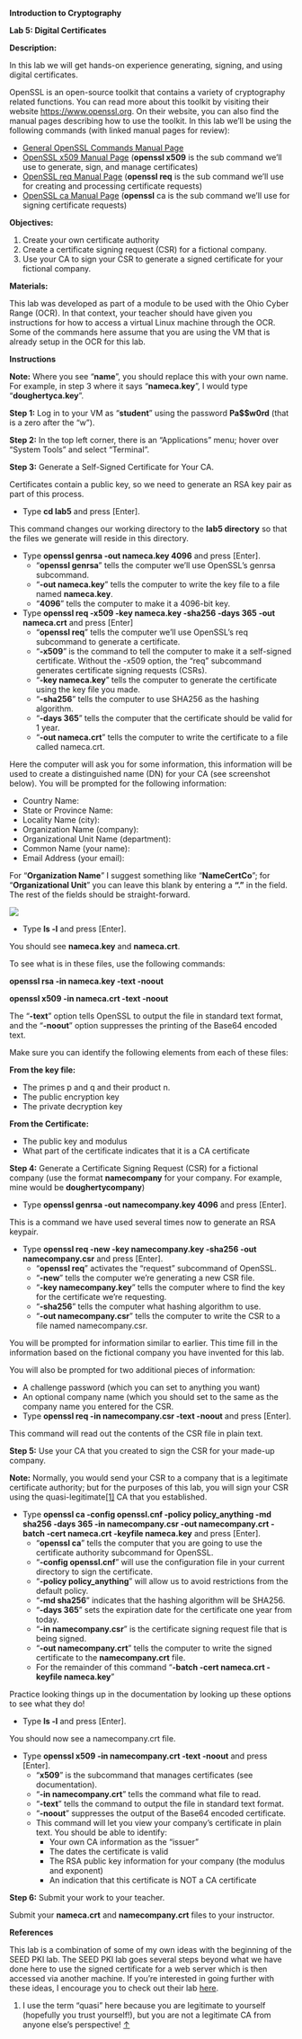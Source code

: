 

**Introduction to Cryptography**

**Lab 5: Digital Certificates**

**Description:**

In this lab we will get hands-on experience generating, signing, and using digital certificates.

OpenSSL is an open-source toolkit that contains a variety of cryptography related functions. You can read more about this toolkit by visiting their website <https://www.openssl.org>. On their website, you can also find the manual pages describing how to use the toolkit. In this lab we’ll be using the following commands (with linked manual pages for review):

* [General OpenSSL Commands Manual Page](https://www.openssl.org/docs/man1.0.2/man1/)
* [OpenSSL x509 Manual Page](https://www.openssl.org/docs/man1.0.2/man1/x509.html) (**openssl x509** is the sub command we’ll use to generate, sign, and manage certificates)
* [OpenSSL req Manual Page](https://www.openssl.org/docs/man1.0.2/man1/openssl-req.html) (**openssl req** is the sub command we’ll use for creating and processing certificate requests)
* [OpenSSL ca Manual Page](https://www.openssl.org/docs/man1.0.2/man1/ca.html) (**openssl** ca is the sub command we’ll use for signing certificate requests)

**Objectives:**

1. Create your own certificate authority
2. Create a certificate signing request (CSR) for a fictional company.
3. Use your CA to sign your CSR to generate a signed certificate for your fictional company.

**Materials:**

This lab was developed as part of a module to be used with the Ohio Cyber Range (OCR). In that context, your teacher should have given you instructions for how to access a virtual Linux machine through the OCR. Some of the commands here assume that you are using the VM that is already setup in the OCR for this lab.

**Instructions**

**Note:** Where you see “**name**”, you should replace this with your own name. For example, in step 3 where it says “**nameca.key**”, I would type “**doughertyca.key**”.

**Step 1:** Log in to your VM as “**student**” using the password **Pa$$w0rd** (that is a zero after the “w”).

**Step 2:** In the top left corner, there is an “Applications” menu; hover over “System Tools” and select “Terminal”.

**Step 3:** Generate a Self-Signed Certificate for Your CA.

Certificates contain a public key, so we need to generate an RSA key pair as part of this process.

* Type **cd lab5** and press [Enter].

This command changes our working directory to the **lab5 directory** so that the files we generate will reside in this directory.

* Type **openssl genrsa -out nameca.key 4096** and press [Enter].
  + “**openssl genrsa**” tells the computer we’ll use OpenSSL’s genrsa subcommand.
  + “**-out nameca.key**” tells the computer to write the key file to a file named **nameca.key**.
  + “**4096**” tells the computer to make it a 4096-bit key.
* Type **openssl req -x509 -key nameca.key -sha256 -days 365 -out nameca.crt** and press [Enter]
  + “**openssl req**” tells the computer we’ll use OpenSSL’s req subcommand to generate a certificate.
  + “**-x509**” is the command to tell the computer to make it a self-signed certificate. Without the -x509 option, the “req” subcommand generates certificate signing requests (CSRs).
  + “**-key nameca.key**” tells the computer to generate the certificate using the key file you made.
  + “**-sha256**” tells the computer to use SHA256 as the hashing algorithm.
  + “**-days 365**” tells the computer that the certificate should be valid for 1 year.
  + “**-out nameca.crt**” tells the computer to write the certificate to a file called nameca.crt.

Here the computer will ask you for some information, this information will be used to create a distinguished name (DN) for your CA (see screenshot below). You will be prompted for the following information:

* Country Name:
* State or Province Name:
* Locality Name (city):
* Organization Name (company):
* Organizational Unit Name (department):
* Common Name (your name):
* Email Address (your email):

For “**Organization Name**” I suggest something like “**NameCertCo**”; for “**Organizational Unit**” you can leave this blank by entering a **“.”** in the field. The rest of the fields should be straight-forward.

![](data:image/png;base64...)

* Type **ls -l** and press [Enter].

You should see **nameca.key** and **nameca.crt**.

To see what is in these files, use the following commands:

**openssl rsa -in nameca.key -text -noout**

**openssl x509 -in nameca.crt -text -noout**

The “**-text**” option tells OpenSSL to output the file in standard text format, and the “**-noout**” option suppresses the printing of the Base64 encoded text.

Make sure you can identify the following elements from each of these files:

**From the key file:**

* The primes p and q and their product n.
* The public encryption key
* The private decryption key

**From the Certificate:**

* The public key and modulus
* What part of the certificate indicates that it is a CA certificate

**Step 4:** Generate a Certificate Signing Request (CSR) for a fictional company (use the format **namecompany** for your company. For example, mine would be **doughertycompany**)

* Type **openssl genrsa -out namecompany.key 4096** and press [Enter].

This is a command we have used several times now to generate an RSA keypair.

* Type **openssl req -new -key namecompany.key -sha256 -out namecompany.csr** and press [Enter].
  + “**openssl req**” activates the “request” subcommand of OpenSSL.
  + “**-new**” tells the computer we’re generating a new CSR file.
  + “**-key namecompany.key**” tells the computer where to find the key for the certificate we’re requesting.
  + “**-sha256**” tells the computer what hashing algorithm to use.
  + “**-out namecompany.csr**” tells the computer to write the CSR to a file named namecompany.csr.

You will be prompted for information similar to earlier. This time fill in the information based on the fictional company you have invented for this lab.

You will also be prompted for two additional pieces of information:

* A challenge password (which you can set to anything you want)
* An optional company name (which you should set to the same as the company name you entered for the CSR.
* Type **openssl req -in namecompany.csr -text -noout** and press [Enter].

This command will read out the contents of the CSR file in plain text.

**Step 5:** Use your CA that you created to sign the CSR for your made-up company.

**Note:** Normally, you would send your CSR to a company that is a legitimate certificate authority; but for the purposes of this lab, you will sign your CSR using the quasi-legitimate[[1]](#footnote-1) CA that you established.

* Type **openssl ca -config openssl.cnf -policy policy\_anything -md sha256 -days 365 -in namecompany.csr -out namecompany.crt -batch -cert nameca.crt -keyfile nameca.key** and press [Enter].
  + “**openssl ca**” tells the computer that you are going to use the certificate authority subcommand for OpenSSL.
  + “**-config openssl.cnf**” will use the configuration file in your current directory to sign the certificate.
  + “**-policy policy\_anything**” will allow us to avoid restrictions from the default policy.
  + “**-md sha256**” indicates that the hashing algorithm will be SHA256.
  + “**-days 365**” sets the expiration date for the certificate one year from today.
  + “**-in namecompany.csr**” is the certificate signing request file that is being signed.
  + “**-out namecompany.crt**” tells the computer to write the signed certificate to the **namecompany.crt** file.
  + For the remainder of this command “**-batch -cert nameca.crt -keyfile nameca.key**”

Practice looking things up in the documentation by looking up these options to see what they do!

* Type **ls -l** and press [Enter].

You should now see a namecompany.crt file.

* Type **openssl x509 -in namecompany.crt -text -noout** and press [Enter].
  + “**x509**” is the subcommand that manages certificates (see documentation).
  + “**-in namecompany.crt**” tells the command what file to read.
  + “**-text**” tells the command to output the file in standard text format.
  + “**-noout**” suppresses the output of the Base64 encoded certificate.
  + This command will let you view your company’s certificate in plain text. You should be able to identify:
    - Your own CA information as the “issuer”
    - The dates the certificate is valid
    - The RSA public key information for your company (the modulus and exponent)
    - An indication that this certificate is NOT a CA certificate

**Step 6:** Submit your work to your teacher.

Submit your **nameca.crt** and **namecompany.crt** files to your instructor.

**References**

This lab is a combination of some of my own ideas with the beginning of the SEED PKI lab. The SEED PKI lab goes several steps beyond what we have done here to use the signed certificate for a web server which is then accessed via another machine. If you’re interested in going further with these ideas, I encourage you to check out their lab [here](https://seedsecuritylabs.org/Labs_16.04/PDF/Crypto_PKI.pdf).

1. I use the term “quasi” here because you are legitimate to yourself (hopefully you trust yourself!), but you are not a legitimate CA from anyone else’s perspective! [↑](#footnote-ref-1)

